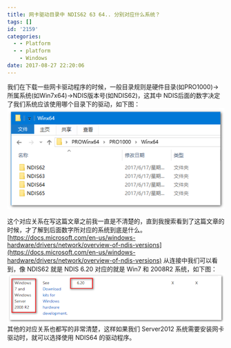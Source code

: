 ```yaml
---
title: 网卡驱动目录中 NDIS62 63 64.. 分别对应什么系统？
tags: []
id: '2159'
categories:
  - - Platform
  - - platform
    - Windows
date: 2017-08-27 22:20:06
---
```


我们在下载一些网卡驱动程序的时候，一般目录规则是硬件目录(如PRO1000)->所属系统(如Win7x64)->NDIS版本号(如NDIS62)，这其中 NDIS后面的数字决定了我们系统应该使用哪个目录下的驱动，如下图： [![](/images/2017/08/2017-08-27_221416.png)](/images/2017/08/2017-08-27_221416.png)
<!-- more -->
这个对应关系在写这篇文章之前我一直是不清楚的，直到我搜索看到了这篇文章的时候，才了解到后面数字所对应的系统到底是什么。 [https://docs.microsoft.com/en-us/windows-hardware/drivers/network/overview-of-ndis-versions](https://docs.microsoft.com/en-us/windows-hardware/drivers/network/overview-of-ndis-versions) 从连接中我们可以看到，像 NDIS62 就是 NDIS 6.20 对应的就是 Win7 和 2008R2 系统，如下图： [![](/images/2017/08/2017-08-27_221832.png)](/images/2017/08/2017-08-27_221832.png) 其他的对应关系也都写的非常清楚，这样如果我们 Server2012 系统需要安装网卡驱动时，就可以选择使用 NDIS64 的驱动程序。